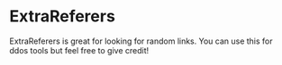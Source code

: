 # ExtraReferers
ExtraReferers is great for looking for random links. You can use this for ddos tools but feel free to give credit!
